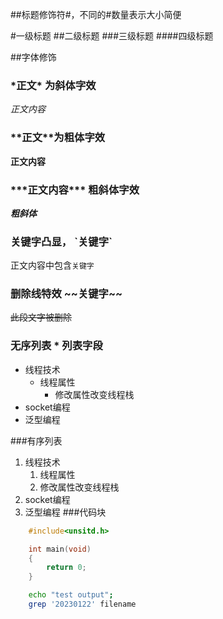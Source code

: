 ##标题修饰符\#，不同的\#数量表示大小简便

#一级标题
##二级标题
###三级标题
####四级标题

##字体修饰
### \*正文\* 为斜体字效

*正文内容*

### \*\*正文\*\*为粗体字效
**正文内容**

### \*\*\*正文内容\*\*\* 粗斜体字效

***粗斜体***

### 关键字凸显， \`关键字\`

正文内容中包含`关键字`

### 删除线特效 \~\~关键字\~\~

~~此段文字被删除~~

### 无序列表 \* 列表字段

* 线程技术
  * 线程属性
    * 修改属性改变线程栈
* socket编程
* 泛型编程

###有序列表
1. 线程技术
   1. 线程属性
     1. 修改属性改变线程栈
2. socket编程
3. 泛型编程
###代码块

```c
	#include<unsitd.h>

	int main(void)
	{
		return 0;
	}

```
```bash
	echo "test output";
	grep '20230122' filename
```
  
